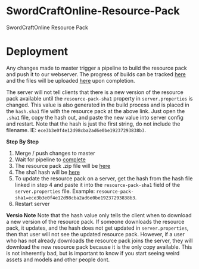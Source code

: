 # SwordCraftOnline-Resource-Pack
SwordCraftOnline Resource Pack

# Deployment
Any changes made to master trigger a pipeline to build the resource pack and push it to our webserver. The progress of builds can be tracked [here](https://github.com/peacefulcraft-network/SwordCraftOnline-Resource-Pack/actions) and the files will be uploaded [here](https://cdn.peacefulcraft.net/resources/) upon completion.

The server will not tell clients that there is a new version of the resource pack available until the `resource-pack-sha1` property in `server.properties` is changed. This value is also generated in the build process and is placed in the `hash.sha1` file with the resource pack at the above link. Just open the `.sha1` file, copy the hash out, and paste the new value into server config and restart. Note that the hash is just the first string, do not include the filename. IE: `ece3b3e0f4e12d98cba2ad6e0be19237293838b3`.

**Step By Step**
1. Merge / push changes to master
2. Wait for pipeline to [complete](https://github.com/peacefulcraft-network/SwordCraftOnline-Resource-Pack/actions)
3. The resource pack .zip file will be [here](https://cdn.peacefulcraft.net/resources/swordcraftonline_resource_pack.zip)
4. The sha1 hash will be [here](https://cdn.peacefulcraft.net/resources/hash.sha1)
5. To update the resource pack on a server, get the hash from the hash file linked in step 4 and paste it into the `resource-pack-sha1` field of the `server.properties` file. Example: `resource-pack-sha1=ece3b3e0f4e12d98cba2ad6e0be19237293838b3`.
6. Restart server

**Versio Note**
Note that the hash value only tells the client when to download a new version of the resource pack. If someone downloads the resource pack, it updates, and the hash does not get updated in `server.properties`, then that user will not see the updated resource pack. However, if a user who has not already downloads the resource pack joins the server, they will download the new resource pack because it is the only copy available. This is not inherently bad, but is important to know if you start seeing weird assets and models and other people dont.
